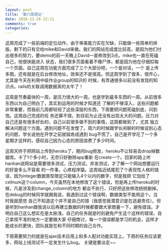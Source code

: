 ```yaml
---
layout: post
title: '第六周周记'
date: 2016-11-26 22:11
comments: true
categories: 
---
```

这周完成了一些前端的定位动作，由于审美能力实在欠缺，只能做一些简单的排版，剩下的只有交给mike和David来做。我们的网站完成度比较高，是因为他们付出很多的努力，要demo的前一天晚上David一直修改到3点。mike也一直在死磕自己，他很快能进入
状态，我们很多页面看着不像尸体，都是因为他在仔细扣每一个页面。自己这周在功能方面完成了三个大部分吧，一个是对话，一个
是上传多图，还有就是在后台修改地址，效率还不是很高。但这周学到了很多，很开心，尤其是今天在利用中级作业group的知识的
时候，有弄通很多以前没有发现的知识点。rails的关联调用数据真的太牛了！

这周是节奏最快的一周，是压力很大的一周，也是学到最多东西的一周。从前很多东西以为自己明白了，其实到运用的时候才知道还
了解的不够深入，这些问题都非常重要，而我前几周都轻视了这些深层的东西，下周要把问题死磕到底，问到饱。这周自己完成的任
务还算不错，到目前为止还没有出现太大的问题。压力对自己还是有很多好处的，自己以前很多做不到的事情，这周都做到了，尤其
独立解决问题这个方面。遇到问题不在发憷了。周六的时候跟学长闲聊的时候说到心态的问题，学长说他在开学之前就锻炼成遇到
bug不慌了。自己是开学花了一个多星期才这样的，感叹自己因为心态的原因浪费了多少时间。

这周天终于把网站上传到heroku了，期间bug频发，heroku不让轻易去drop掉数据库。卡了1个多小时，无奈只好删除app重新
在create一个。回家的路上听hanhan说网站是需要很多测试，压力测试，并发测试，才了解一个网站想要运行的好是多么不容易
的一件事，心疼程序猿。这周临近结尾犯了个表现性人格的错误，因为integer数据类型限定只能输入4个以内的数字，但是我把
它加给了cellnum这个column，今天虽然在本地修改了这个错误，但是再上传heroku的时候，凡是涉及到change_column的地方
都会不执行，只好把这些修改统统删掉。在debug的时候同学就跟我说，我遇到过这个错误啊，数据类型不能用这个。当时我就感觉
自己不知道这个并不是自己的错（我感觉我潜意识是在逃避责任）。但是听到hanhan跟我说以后再建立数据的时候都要跟大家商量一下，避免错误。才明白自己这么想实在是太肤浅，自己的任务就是时刻避免产生这个这样的错误，自己拿捏不准的地方一定要跟大家
仔细商讨，每一个错误都是学习的机会，这样才能成长的更快，团队就是在和不同时期的自己合作。

下周需要努力的就是在ajax技术应用上和多人配对功能实现上。下周的任务应该更多，网站上线测试不一定发生什么bug。
关键是要淡定~~